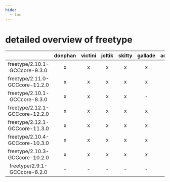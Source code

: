 ```yaml
---
hide:
  - toc
---
```


detailed overview of freetype
=============================

| |donphan|victini|joltik|skitty|gallade|accelgor|swalot|doduo|
| :---: | :---: | :---: | :---: | :---: | :---: | :---: | :---: | :---: |
|freetype/2.10.1-GCCcore-9.3.0|x|x|x|x|x|x|x|x|
|freetype/2.11.0-GCCcore-11.2.0|x|x|x|x|x|x|x|x|
|freetype/2.10.1-GCCcore-8.3.0|x|x|x|x|-|x|x|x|
|freetype/2.12.1-GCCcore-12.2.0|x|x|x|x|x|x|x|x|
|freetype/2.12.1-GCCcore-11.3.0|x|x|x|x|x|x|x|x|
|freetype/2.10.4-GCCcore-10.3.0|x|x|x|x|x|x|x|x|
|freetype/2.10.3-GCCcore-10.2.0|x|x|x|x|x|x|x|x|
|freetype/2.9.1-GCCcore-8.2.0|-|-|-|-|-|-|x|x|
